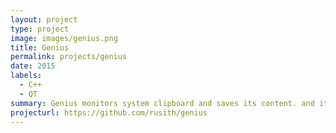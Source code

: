 ```yaml
---
layout: project
type: project
image: images/genius.png
title: Genius
permalink: projects/genius
date: 2015
labels:
  - C++
  - QT
summary: Genius monitors system clipboard and saves its content. and it provides 2 interfaces to select items from the history. Saved clipboard can be later copied and pasted directly into any application. Clipboard data saved into the history cannot change later. and Genius dose not change or edit any data. clipboard data is restored without changing a single bit 
projecturl: https://github.com/rusith/genius
---
```


